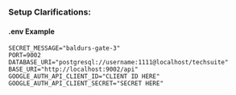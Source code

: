 ### Setup Clarifications:

#### .env Example
```
SECRET_MESSAGE="baldurs-gate-3"
PORT=9002
DATABASE_URI="postgresql://username:1111@localhost/techsuite"
BASE_URI="http://localhost:9002/api"
GOOGLE_AUTH_API_CLIENT_ID="CLIENT ID HERE"
GOOGLE_AUTH_API_CLIENT_SECRET="SECRET HERE"
```


